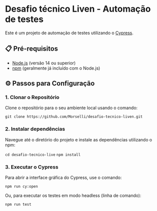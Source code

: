 # Desafio técnico Liven - Automação de testes

Este é um projeto de automação de testes utilizando o [Cypress](https://www.cypress.io/).

## 📋 Pré-requisitos

- [Node.js](https://nodejs.org/) (versão 14 ou superior)
- [npm](https://www.npmjs.com/) (geralmente já incluído com o Node.js)

## ⚙️ Passos para Configuração

### 1. Clonar o Repositório

Clone o repositório para o seu ambiente local usando o comando:

`git clone https://github.com/Morselli/desafio-tecnico-liven.git`

### 2. Instalar dependências

Navegue até o diretório do projeto e instale as dependências utilizando o npm:

`cd desafio-tecnico-live`
`npm install`

### 3. Executar o Cypress

Para abrir a interface gráfica do Cypress, use o comando:

`npm run cy:open`

Ou, para executar os testes em modo headless (linha de comando):

`npm run test`